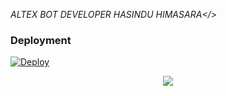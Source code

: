 *ALTEX BOT*
*DEVELOPER HASINDU HIMASARA</>*


### Deployment
[![Deploy](https://www.herokucdn.com/deploy/button.svg)](https://heroku.com/deploy?template=https://github.com/Hasindu-Himasara/The-Anki-Vector)


<p align="center">
  <img src="https://telegra.ph/file/22e1cf90dfc028b00d7cc.jpg">
</p>




